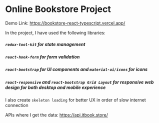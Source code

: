 # Online Bookstore Project

Demo Link: https://bookstore-react-typescript.vercel.app/

In the project, I have used the following libraries:

##### `redux-tool-kit` for state management
##### `react-hook-form` for form validation
##### `react-bootstrap` for UI components and `material-ui/icons` for icons
##### `react-responsive` and `react-bootstrap Grid Layout` for responsive web design for both desktop and mobile experience

I also create `skeleton loading` for better UX in order of slow internet connection

APIs where I get the data: https://api.itbook.store/

